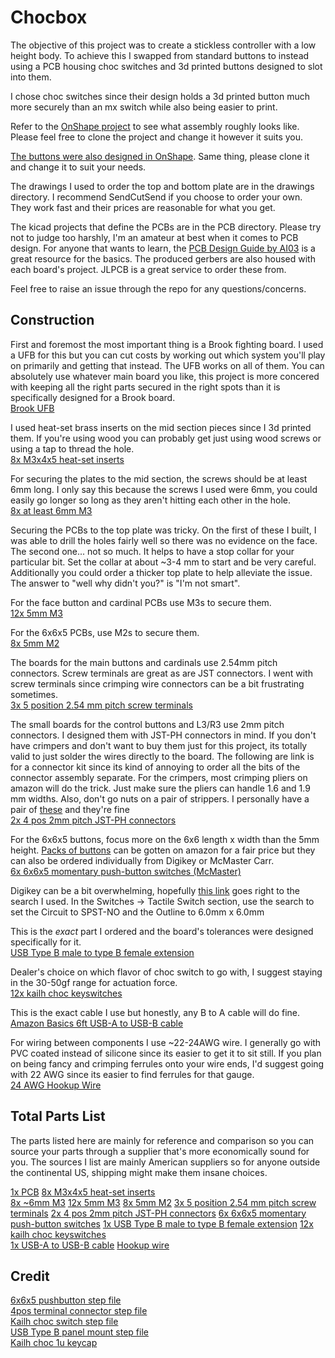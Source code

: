 # Chocbox

The objective of this project was to create a stickless controller with a low height body. To achieve this I swapped from standard buttons to instead using a PCB housing choc switches and 3d printed buttons designed to slot into them.

I chose choc switches since their design holds a 3d printed button much more securely than an mx switch while also being easier to print.

Refer to the [OnShape project](https://cad.onshape.com/documents/75e113c9407cf422c65e0889/v/74a9f620865811870f0dd645/e/7d5beb43c80cf76b58155f77?renderMode=0&uiState=647fb75370b34f6be44eeb65) to see what assembly roughly looks like. Please feel free to clone the project and change it however it suits you.

[The buttons were also designed in OnShape](https://cad.onshape.com/documents/3c28af6b43d2c4966163a2e3/w/c3540472dc935fdd22f11141/e/71cabcc9b349a1862c93366c?renderMode=0&uiState=64277b5fd101cb2a61f906aa). Same thing, please clone it and change it to suit your needs.

The drawings I used to order the top and bottom plate are in the drawings directory. I recommend SendCutSend if you choose to order your own. They work fast and their prices are reasonable for what you get.

The kicad projects that define the PCBs are in the PCB directory. Please try not to judge too harshly, I'm an amateur at best when it comes to PCB design. For anyone that wants to learn, the [PCB Design Guide by AI03](https://wiki.ai03.com/books/pcb-design/page/pcb-guide-part-1---preparations) is a great resource for the basics. The produced gerbers are also housed with each board's project. JLPCB is a great service to order these from.

Feel free to raise an issue through the repo for any questions/concerns.

## Construction
First and foremost the most important thing is a Brook fighting board. I used a UFB for this but you can cut costs by working out which system you'll play on primarily and getting that instead. The UFB works on all of them. You can absolutely use whatever main board you like, this project is more concered with keeping all the right parts secured in the right spots than it is specifically designed for a Brook board.  
[Brook UFB](https://www.amazon.com/Universal-Fighting-Compatible-preinstalled-Android-iOS/dp/B08H1TCFB1)

I used heat-set brass inserts on the mid section pieces since I 3d printed them. If you're using wood you can probably get just using wood screws or using a tap to thread the hole.  
[8x M3x4x5 heat-set inserts](https://dfh.fm/products/black-nickel-coated-threaded-heat-set-inserts?variant=43580471673054)  

For securing the plates to the mid section, the screws should be at least 6mm long. I only say this because the screws I used were 6mm, you could easily go longer so long as they aren't hitting each other in the hole.  
[8x at least 6mm M3](https://www.mcmaster.com/91294A126/)  

Securing the PCBs to the top plate was tricky. On the first of these I built, I was able to drill the holes fairly well so there was no evidence on the face. The second one... not so much. It helps to have a stop collar for your particular bit. Set the collar at about ~3-4 mm to start and be very careful. Additionally you could order a thicker top plate to help alleviate the issue. The answer to "well why didn't you?" is "I'm not smart".  

For the face button and cardinal PCBs use M3s to secure them.  
[12x 5mm M3](https://www.mcmaster.com/92005A114/)  

For the 6x6x5 PCBs, use M2s to secure them.  
[8x 5mm M2](https://www.mcmaster.com/92005A019/)  

The boards for the main buttons and cardinals use 2.54mm pitch connectors. Screw terminals are great as are JST connectors. I went with screw terminals since crimping wire connectors can be a bit frustrating sometimes.  
[3x 5 position 2.54 mm pitch screw terminals](https://www.digikey.com/en/products/detail/w%C3%BCrth-elektronik/691210910005/11477521)  

The small boards for the control buttons and L3/R3 use 2mm pitch connectors. I designed them with JST-PH connectors in mind. If you don't have crimpers and don't want to buy them just for this project, its totally valid to just solder the wires directly to the board. The following are link is for a connector kit since its kind of annoying to order all the bits of the connector assembly separate. For the crimpers, most crimping pliers on amazon will do the trick. Just make sure the pliers can handle 1.6 and 1.9 mm widths. Also, don't go nuts on a pair of strippers. I personally have a pair of [these](https://www.amazon.com/Stripper-Stranded-Klein-Tools-1003/dp/B000V6W5QU/ref=sr_1_59?crid=3C40FWK0G2Q9M&keywords=wire+strippers&qid=1686095615&sprefix=wire+strippers%2Caps%2C160&sr=8-59) and they're fine  
[2x 4 pos 2mm pitch JST-PH connectors](https://www.amazon.com/CQRobot-Connector-Terminal-Industrial-Integrated/dp/B0731MZCGF)    

For the 6x6x5 buttons, focus more on the 6x6 length x width than the 5mm height. [Packs of buttons](https://www.amazon.com/gp/product/B07C7211PJ/ref=ppx_yo_dt_b_search_asin_image?ie=UTF8&psc=1) can be gotten on amazon for a fair price but they can also be ordered individually from Digikey or McMaster Carr.   
[6x 6x6x5 momentary push-button switches (McMaster)](https://www.mcmaster.com/1821N11/)   

Digikey can be a bit overwhelming, hopefully [this link](https://www.digikey.com/en/products/filter/tactile-switches/197?s=N4IgjCBcpgzADFUBjKAzAhgGwM4FMAaEAeygG0QAWeANhtpAF0iAHAFyhAGU2AnASwB2AcxABfIgFYaAdiQhUkTLkIlyIAEyT4kmQA4mrDpG58hoiSAC0G%2BYr4BXVaUgVJTMZ6A) goes right to the search I used. In the Switches -> Tactile Switch section, use the search to set the Circuit to SPST-NO and the Outline to 6.0mm x 6.0mm   

This is the *exact* part I ordered and the board's tolerances were designed specifically for it.  
[USB Type B male to type B female extension](https://www.amazon.com/gp/product/B00S5WJ5RO/ref=ppx_yo_dt_b_search_asin_title?ie=UTF8&psc=1)  

Dealer's choice on which flavor of choc switch to go with, I suggest staying in the 30-50gf range for actuation force.   
[12x kailh choc keyswitches](https://mkultra.click/choc-switches)   

This is the exact cable I use but honestly, any B to A cable will do fine.   
[Amazon Basics 6ft USB-A to USB-B cable](https://www.amazon.com/Amazon-Basics-External-Gold-Plated-Connectors/dp/B00NH11KIK/ref=sr_1_2?crid=8LI8RN92O9J4&keywords=Amazon%2BBasics%2BUSB-A%2Bto%2BUSB-B%2B2.0&qid=1686093715&s=electronics&sprefix=amazon%2Bbasics%2Busb-a%2Bto%2Busb-b%2B2.0%2B%2Celectronics%2C111&sr=1-2&th=1)   

For wiring between components I use ~22-24AWG wire. I generally go with PVC coated instead of silicone since its easier to get it to sit still. If you plan on being fancy and crimping ferrules onto your wire ends, I'd suggest going with 22 AWG since its easier to find ferrules for that gauge.    
[24 AWG Hookup Wire](https://www.amazon.com/gp/product/B073QHPGMC/ref=ppx_yo_dt_b_search_asin_title?ie=UTF8&th=1)  

## Total Parts List
The parts listed here are mainly for reference and comparison so you can source your parts through a supplier that's more economically sound for you. The sources I list are mainly American suppliers so for anyone outside the continental US, shipping might make them insane choices.  


[1x PCB](https://www.amazon.com/Universal-Fighting-Compatible-preinstalled-Android-iOS/dp/B08H1TCFB1)
[8x M3x4x5 heat-set inserts](https://dfh.fm/products/black-nickel-coated-threaded-heat-set-inserts?variant=43580471673054)  
[8x ~6mm M3](https://www.mcmaster.com/91294A126/)
[12x 5mm M3](https://www.mcmaster.com/92005A114/)
[8x 5mm M2](https://www.mcmaster.com/92005A019/)
[3x 5 position 2.54 mm pitch screw terminals](https://www.digikey.com/en/products/detail/w%C3%BCrth-elektronik/691210910005/11477521)
[2x 4 pos 2mm pitch JST-PH connectors](https://www.amazon.com/CQRobot-Connector-Terminal-Industrial-Integrated/dp/B0731MZCGF)
[6x 6x6x5 momentary push-button switches](https://www.mcmaster.com/1821N11/)
[1x USB Type B male to type B female extension](https://www.amazon.com/gp/product/B00S5WJ5RO/ref=ppx_yo_dt_b_search_asin_title?ie=UTF8&psc=1)
[12x kailh choc keyswitches](https://mkultra.click/choc-switches)  
[1x USB-A to USB-B cable](https://www.amazon.com/Amazon-Basics-External-Gold-Plated-Connectors/dp/B00NH11KIK/ref=sr_1_2?crid=8LI8RN92O9J4&keywords=Amazon%2BBasics%2BUSB-A%2Bto%2BUSB-B%2B2.0&qid=1686093715&s=electronics&sprefix=amazon%2Bbasics%2Busb-a%2Bto%2Busb-b%2B2.0%2B%2Celectronics%2C111&sr=1-2&th=1)
[Hookup wire](https://www.amazon.com/gp/product/B073QHPGMC/ref=ppx_yo_dt_b_search_asin_title?ie=UTF8&th=1)

## Credit

[6x6x5 pushbutton step file](https://www.mcmaster.com/1821N11/)  
[4pos terminal connector step file](https://www.phoenixcontact.com/en-us/products/printed-circuit-board-terminal-mpt-05-5-254-1725685)  
[Kailh choc switch step file](https://grabcad.com/library/kailh-choc-low-profile-switch-1)  
[USB Type B panel mount step file](https://grabcad.com/library/usb-type-b-panel-mount-1)  
[Kailh choc 1u keycap](https://grabcad.com/library/kailh-lp-choc-keycap-for-corne-1)  
